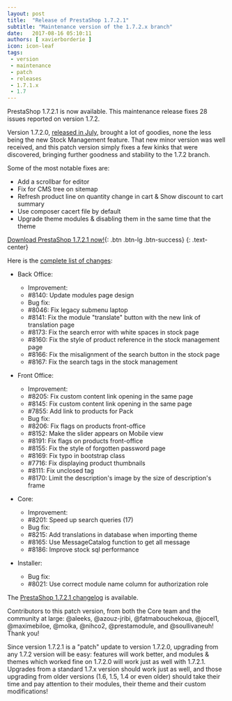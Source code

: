 ```yaml
---
layout: post
title:  "Release of PrestaShop 1.7.2.1"
subtitle: "Maintenance version of the 1.7.2.x branch"
date:   2017-08-16 05:10:11
authors: [ xavierborderie ]
icon: icon-leaf
tags:
 - version
 - maintenance
 - patch
 - releases
 - 1.7.1.x
 - 1.7
---
```


PrestaShop 1.7.2.1 is now available. This maintenance release fixes 28 issues reported on version 1.7.2.

Version 1.7.2.0, [released in July](http://build.prestashop.com/news/prestashop-1-7-2-0-available/), brought a lot of goodies, none the less being the new Stock Management feature. That new minor version was well received, and this patch version simply fixes a few kinks that were discovered, bringing further goodness and stability to the 1.7.2 branch.

Some of the most notable fixes are:

* Add a scrollbar for editor
* Fix for CMS tree on sitemap
* Refresh product line on quantity change in cart & Show discount to cart summary
* Use composer cacert file by default
* Upgrade theme modules & disabling them in the same time that the theme

[Download PrestaShop 1.7.2.1 now!](https://www.prestashop.com/en/download){: .btn .btn-lg .btn-success}
{: .text-center}

Here is the [complete list of changes](https://github.com/PrestaShop/PrestaShop/pulls?utf8=%E2%9C%93&q=is%3Apr%20milestone%3A1.7.2.1):

- Back Office:
   - Improvement:
 	- #8140: Update modules page design
   - Bug fix:
 	- #8046: Fix legacy submenu laptop
 	- #8141: Fix the module "translate" button with the new link of translation page
 	- #8173: Fix the search error with white spaces in stock page
 	- #8160: Fix the style of product reference in the stock management page
 	- #8166: Fix the misalignment of the search button in the stock page
 	- #8167: Fix the search tags in the stock management

 - Front Office:
   - Improvement:
 	- #8205: Fix custom content link opening in the same page
 	- #8145: Fix custom content link opening in the same page
 	- #7855: Add link to products for Pack
   - Bug fix:
 	- #8206: Fix flags on products front-office
 	- #8152: Make the slider appears on Mobile view
 	- #8191: Fix flags on products front-office
 	- #8155: Fix the style of forgotten password page
 	- #8169: Fix typo in bootstrap class
 	- #7716: Fix displaying product thumbnails
 	- #8111: Fix unclosed tag
 	- #8170: Limit the description's image by the size of description's frame

 - Core:
   - Improvement:
 	- #8201: Speed up search queries (17)
   - Bug fix:
 	- #8215: Add translations in database when importing theme
 	- #8165: Use MessageCatalog function to get all message
 	- #8186: Improve stock sql performance

 - Installer:
   - Bug fix:
 	- #8021: Use correct module name column for authorization role

The [PrestaShop 1.7.2.1 changelog](https://download.prestashop.com/download/releases/changelog_1.7.2.1.txt) is available.

Contributors to this patch version, from both the Core team and the community at large: @aleeks, @azouz-jribi, @fatmabouchekoua, @jocel1, @maximebiloe, @molka, @nihco2, @prestamodule, and @soullivaneuh! Thank you!

Since version 1.7.2.1 is a "patch" update to version 1.7.2.0, upgrading from any 1.7.2 version will be easy: features will work better, and modules & themes which worked fine on 1.7.2.0 will work just as well with 1.7.2.1.<br/>
Upgrades from a standard 1.7.x version should work just as well, and those upgrading from older versions (1.6, 1.5, 1.4 or even older) should take their time and pay attention to their modules, their theme and their custom modifications!
